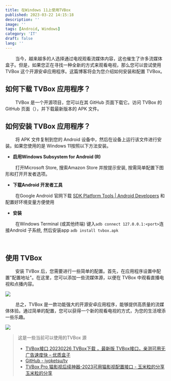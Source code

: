```yaml
---
title: 在Windows 11上使用TVBox
published: 2023-03-22 14:15:18
description: ''
image: ''
tags: [Android, Windows]
category: 'IT'
draft: false 
lang: ''
---
```


        当今，越来越多的人选择通过电视观看流媒体内容，这也催生了许多流媒体盒子。但是，如果您正在寻找一种全新的方式来观看电视，那么您可以尝试使用 TVBox 这个开源安卓应用程序。这篇博客将会为您介绍如何安装和配置 TVBox。

## 如何下载 TVBox 应用程序？

        TVBox 是一个开源项目，您可以在其 GitHub 页面下载它。访问 TVBox 的 GitHub 页面（[](https://github.com/pvqogw/TVBoxOSC/releases)），并下载最新版本的 APK 文件。
        

## 如何安装 TVBox 应用程序？

        将 APK 文件复制到您的 Android 设备中，然后在设备上运行该文件进行安装。如果您使用的是 Windows 11按照以下方法安装。

* __启用Windows Subsystem for Android (R)__

        打开Microsoft Store, 搜索Amazon Store 并按提示安装, 按需简单配置下图形和打开开发者选项。

* __下载Android 开发者工具__

        在Google Android 官网下载 [SDK Platform Tools | Android Developers](https://developer.android.google.cn/studio/releases/platform-tools) 和配置好环境变量方便使用

* __安装__

        在Windows Terminal (或其他终端) 键入`adb connect 127.0.0.1:<port>`连接Android 子系统, 然后安装app `adb install tvbox.apk`

 

## 使用 TVBox

        安装 TVBox 后，您需要进行一些简单的配置。首先，在应用程序设置中配置"配置地址"。在这里，您可以添加一些流媒体源，以便在 TVBox 中观看直播电视和点播内容。

![](https://cdn.staticaly.com/gh/jianlongliu/pictures@jianlongliu.github.io/H8cE2d.6j08nyd6b4ao.webp)

        总之，TVBox 是一款功能强大的开源安卓应用程序，能够提供高质量的流媒体体验。通过简单的配置，您可以获得一个新的观看电视的方式，为您的生活增添一些乐趣。

![](https://cdn.staticaly.com/gh/jianlongliu/pictures@jianlongliu.github.io/Screenshot-2024-03-22-173520.1wtrj3n1ffb4.webp)

> 这是一些当前可以使用的TVBox 源
> 
> * [TVBox接口 20230226 TVBox下载 ，最新版 TVBox接口，亲测可用无广告速度快 – 优质盒子](https://uzbox.com/tech/tvbox-jiekou.html)
> * [GitHub - jyoketsu/tv](https://github.com/jyoketsu/tv)
> * [TVBox Pro 猫影视后续神器-2023可用猫影视配置接口 - 玉米粒的分享玉米粒的分享](https://yimili.net/tvbox-2022/)
